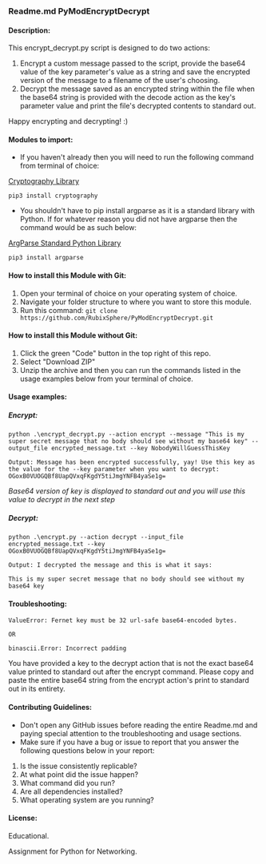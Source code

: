 ### Readme.md PyModEncryptDecrypt

#### Description:

This encrypt_decrypt.py script is designed to do two actions:

1. Encrypt a custom message passed to the script, provide the base64 value of the key parameter's value as a string and save the encrypted version of the message to a filename of the user's choosing.
2. Decrypt the message saved as an encrypted string within the file when the base64 string is provided with the decode action as the key's parameter value and print the file's decrypted contents to standard out.

Happy encrypting and decrypting! :)

#### Modules to import:

- If you haven't already then you will need to run the following command from terminal of choice:

[Cryptography Library](https://pypi.org/project/cryptography/)


```pip3 install cryptography```

- You shouldn't have to pip install argparse as it is a standard library with Python. If for whatever reason you did not have argparse then the command would be as such below:

[ArgParse Standard Python Library](https://docs.python.org/3/library/argparse.html)


```pip3 install argparse```

#### How to install this Module with Git:

1. Open your terminal of choice on your operating system of choice.
2. Navigate your folder structure to where you want to store this module.
3. Run this command: ```git clone https://github.com/RubixSphere/PyModEncryptDecrypt.git```

#### How to install this Module without Git:

1. Click the green "Code" button in the top right of this repo.
2. Select "Download ZIP"
3. Unzip the archive and then you can run the commands listed in the usage examples below from your terminal of choice.

#### Usage examples:

##### Encrypt:

```python .\encrypt_decrypt.py --action encrypt --message "This is my super secret message that no body should see without my base64 key" --output_file encrypted_message.txt --key NobodyWillGuessThisKey```

```Output: Message has been encrypted successfully, yay! Use this key as the value for the --key parameter when you want to decrypt: OGoxB0VUOGQBf8UapQVxqFKgdY5tiJmgYNFB4yaSe1g=```

*Base64 version of key is displayed to standard out and you will use this value to decrypt in the next step*

##### Decrypt:

```python .\encrypt.py --action decrypt --input_file encrypted_message.txt --key OGoxB0VUOGQBf8UapQVxqFKgdY5tiJmgYNFB4yaSe1g=```

```Output: I decrypted the message and this is what it says:```

```This is my super secret message that no body should see without my base64 key```



#### Troubleshooting:

```
ValueError: Fernet key must be 32 url-safe base64-encoded bytes.

OR

binascii.Error: Incorrect padding
```

You have provided a key to the decrypt action that is not the exact base64 value printed to standard out after the encrypt command. Please copy and paste the entire base64 string from the encrypt action's print to standard out in its entirety.

#### Contributing Guidelines:

- Don't open any GitHub issues before reading the entire Readme.md and paying special attention to the troubleshooting and usage sections.
- Make sure if you have a bug or issue to report that you answer the following questions below in your report:
1. Is the issue consistently replicable?
2. At what point did the issue happen?
3. What command did you run?
4. Are all dependencies installed?
5. What operating system are you running?

#### License:

Educational.

Assignment for Python for Networking.






